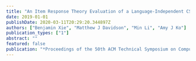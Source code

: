 ```yaml
---
title: "An Item Response Theory Evaluation of a Language-Independent CS1 Knowledge Assessment"
date: 2019-01-01
publishDate: 2020-03-11T20:29:20.344897Z
authors: ["Benjamin Xie", "Matthew J Davidson", "Min Li", "Amy J Ko"]
publication_types: ["1"]
abstract: ""
featured: false
publication: "*Proceedings of the 50th ACM Technical Symposium on Computer Science Education*"
---
```


